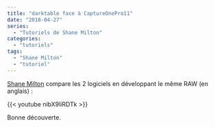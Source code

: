 ```yaml
---
title: "darktable face à CaptureOnePro11"
date: "2018-04-27"
series:
  - "Tutoriels de Shane Milton"
categories: 
  - "tutoriels"
tags: 
  - "Shane Milton"
  - "tutoriel"
---
```


[Shane Milton](https://www.youtube.com/channel/UC9Xdl6CglNwxCZqvwKuE9TA) compare les 2 logiciels en développant le même RAW (en anglais) : 

{{< youtube nibX9liRDTk >}}

Bonne découverte.
